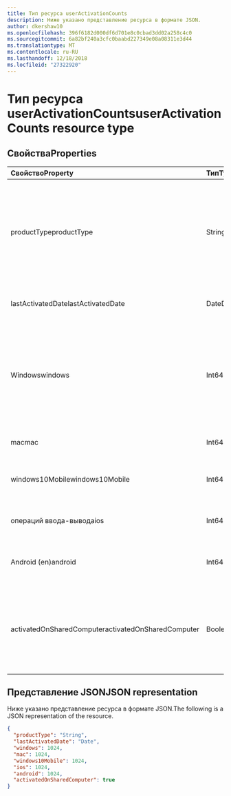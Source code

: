 ```yaml
---
title: Тип ресурса userActivationCounts
description: Ниже указано представление ресурса в формате JSON.
author: dkershaw10
ms.openlocfilehash: 396f6182d000df6d701e8c0cbad3dd02a258c4c0
ms.sourcegitcommit: 6a82bf240a3cfc0baabd227349e08a08311e3d44
ms.translationtype: MT
ms.contentlocale: ru-RU
ms.lasthandoff: 12/18/2018
ms.locfileid: "27322920"
---
```

# <a name="useractivationcounts-resource-type"></a><span data-ttu-id="66dfb-103">Тип ресурса userActivationCounts</span><span class="sxs-lookup"><span data-stu-id="66dfb-103">userActivationCounts resource type</span></span>

## <a name="properties"></a><span data-ttu-id="66dfb-104">Свойства</span><span class="sxs-lookup"><span data-stu-id="66dfb-104">Properties</span></span>

| <span data-ttu-id="66dfb-105">Свойство</span><span class="sxs-lookup"><span data-stu-id="66dfb-105">Property</span></span>          | <span data-ttu-id="66dfb-106">Тип</span><span class="sxs-lookup"><span data-stu-id="66dfb-106">Type</span></span>   | <span data-ttu-id="66dfb-107">Описание</span><span class="sxs-lookup"><span data-stu-id="66dfb-107">Description</span></span>                              |
| :---------------- | :----- | ---------------------------------------- |
| <span data-ttu-id="66dfb-108">productType</span><span class="sxs-lookup"><span data-stu-id="66dfb-108">productType</span></span>       | <span data-ttu-id="66dfb-109">String.</span><span class="sxs-lookup"><span data-stu-id="66dfb-109">String</span></span> | <span data-ttu-id="66dfb-110">Тип продукта, например «Office 365 профессиональный плюс», «Клиента Project» или «Visio Pro для Office 365".</span><span class="sxs-lookup"><span data-stu-id="66dfb-110">The product type, such as "Office 365 ProPlus", "Project Client", or "Visio Pro for Office 365".</span></span> |
| <span data-ttu-id="66dfb-111">lastActivatedDate</span><span class="sxs-lookup"><span data-stu-id="66dfb-111">lastActivatedDate</span></span> | <span data-ttu-id="66dfb-112">Date</span><span class="sxs-lookup"><span data-stu-id="66dfb-112">Date</span></span>   | <span data-ttu-id="66dfb-113">Дата последней активации.</span><span class="sxs-lookup"><span data-stu-id="66dfb-113">The date of the latest activation.</span></span>       |
| <span data-ttu-id="66dfb-114">Windows</span><span class="sxs-lookup"><span data-stu-id="66dfb-114">windows</span></span>           | <span data-ttu-id="66dfb-115">Int64</span><span class="sxs-lookup"><span data-stu-id="66dfb-115">Int64</span></span>  | <span data-ttu-id="66dfb-116">Число активации в Windows.</span><span class="sxs-lookup"><span data-stu-id="66dfb-116">The activation count on Windows.</span></span> <span data-ttu-id="66dfb-117">Эта цифра включает в себя каждые активации на компьютерах под управлением Windows.</span><span class="sxs-lookup"><span data-stu-id="66dfb-117">This number includes every activation on any Windows computer.</span></span> |
| <span data-ttu-id="66dfb-118">mac</span><span class="sxs-lookup"><span data-stu-id="66dfb-118">mac</span></span>               | <span data-ttu-id="66dfb-119">Int64</span><span class="sxs-lookup"><span data-stu-id="66dfb-119">Int64</span></span>  | <span data-ttu-id="66dfb-120">Число активации на Mac OS.</span><span class="sxs-lookup"><span data-stu-id="66dfb-120">The activation count on Mac OS.</span></span>          |
| <span data-ttu-id="66dfb-121">windows10Mobile</span><span class="sxs-lookup"><span data-stu-id="66dfb-121">windows10Mobile</span></span>   | <span data-ttu-id="66dfb-122">Int64</span><span class="sxs-lookup"><span data-stu-id="66dfb-122">Int64</span></span>  | <span data-ttu-id="66dfb-123">Активация на количество Windows 10 mobile.</span><span class="sxs-lookup"><span data-stu-id="66dfb-123">The activation count on Windows 10 mobile.</span></span> |
| <span data-ttu-id="66dfb-124">операций ввода-вывода</span><span class="sxs-lookup"><span data-stu-id="66dfb-124">ios</span></span>               | <span data-ttu-id="66dfb-125">Int64</span><span class="sxs-lookup"><span data-stu-id="66dfb-125">Int64</span></span>  | <span data-ttu-id="66dfb-126">Число активации на операций ввода-вывода.</span><span class="sxs-lookup"><span data-stu-id="66dfb-126">The activation count on iOS.</span></span>             |
| <span data-ttu-id="66dfb-127">Android (en)</span><span class="sxs-lookup"><span data-stu-id="66dfb-127">android</span></span>           | <span data-ttu-id="66dfb-128">Int64</span><span class="sxs-lookup"><span data-stu-id="66dfb-128">Int64</span></span>  | <span data-ttu-id="66dfb-129">Число активации на устройстве Android.</span><span class="sxs-lookup"><span data-stu-id="66dfb-129">The activation count on an Android device.</span></span>  |
| <span data-ttu-id="66dfb-130">activatedOnSharedComputer</span><span class="sxs-lookup"><span data-stu-id="66dfb-130">activatedOnSharedComputer</span></span>   | <span data-ttu-id="66dfb-131">Boolean.</span><span class="sxs-lookup"><span data-stu-id="66dfb-131">Boolean</span></span> | <span data-ttu-id="66dfb-132">Значение true, если пользователь продукта на совместно используемый компьютер перед.</span><span class="sxs-lookup"><span data-stu-id="66dfb-132">True if the user used the product on a shared computer before.</span></span> |

## <a name="json-representation"></a><span data-ttu-id="66dfb-133">Представление JSON</span><span class="sxs-lookup"><span data-stu-id="66dfb-133">JSON representation</span></span>

<span data-ttu-id="66dfb-134">Ниже указано представление ресурса в формате JSON.</span><span class="sxs-lookup"><span data-stu-id="66dfb-134">The following is a JSON representation of the resource.</span></span>

<!-- {
  "blockType": "resource",
  "@odata.type": "microsoft.graph.userActivationCounts"
} -->

```json
{
  "productType": "String", 
  "lastActivatedDate": "Date", 
  "windows": 1024, 
  "mac": 1024, 
  "windows10Mobile": 1024, 
  "ios": 1024, 
  "android": 1024,
  "activatedOnSharedComputer": true 
}
```
